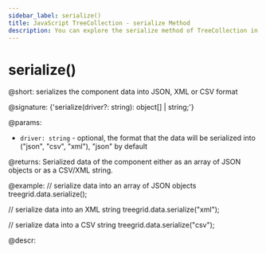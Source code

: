 ```yaml
---
sidebar_label: serialize()
title: JavaScript TreeCollection - serialize Method 
description: You can explore the serialize method of TreeCollection in the documentation of the DHTMLX JavaScript UI library. Browse developer guides and API reference, try out code examples and live demos, and download a free 30-day evaluation version of DHTMLX Suite.
---
```


# serialize()

@short: serializes the component data into JSON, XML or CSV format

@signature: {'serialize(driver?: string): object[] | string;'}

@params:
- `driver: string` - optional, the format that the data will be serialized into ("json", "csv", "xml"), "json" by default

@returns:
Serialized data of the component either as an array of JSON objects or as a CSV/XML string.

@example:
// serialize data into an array of JSON objects
treegrid.data.serialize();

// serialize data into an XML string
treegrid.data.serialize("xml");

// serialize data into a CSV string
treegrid.data.serialize("csv");

@descr:
